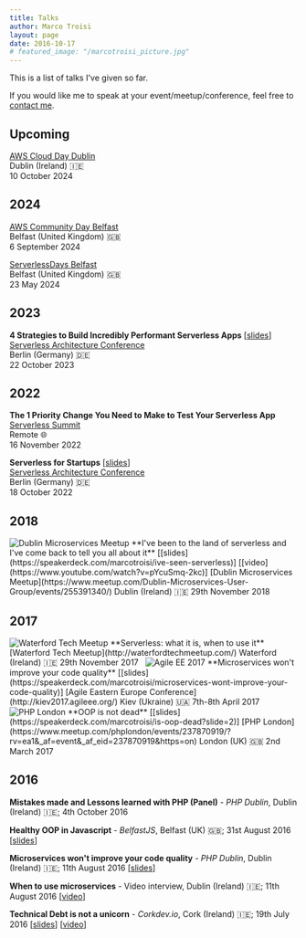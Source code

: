 ```yaml
---
title: Talks
author: Marco Troisi
layout: page
date: 2016-10-17
# featured_image: "/marcotroisi_picture.jpg"
---
```

This is a list of talks I've given so far. 

If you would like me to speak at your event/meetup/conference, feel free to [contact me](https://www.marcotroisi.com/about/).

<!-- ## Upcoming -->

## Upcoming

[AWS Cloud Day Dublin](https://aws.amazon.com/events/cloud-days/dublin/)  
Dublin (Ireland)  🇮🇪  
10 October 2024
&nbsp;  

## 2024

[AWS Community Day Belfast](https://www.awscommunitybelfast.co.uk/)  
Belfast (United Kingdom)  🇬🇧  
6 September 2024
&nbsp;  

[ServerlessDays Belfast](https://serverlessdaysbelfast.com)  
Belfast (United Kingdom)  🇬🇧  
23 May 2024
&nbsp;  

## 2023

**4 Strategies to Build Incredibly Performant Serverless Apps** [[slides](https://speakerdeck.com/marcotroisi/4-strategies-to-build-incredibly-performant-serverless-apps)]  
[Serverless Architecture Conference](https://serverless-architecture.io/berlin/)  
Berlin (Germany) 🇩🇪  
22 October 2023
&nbsp;  

## 2022

**The 1 Priority Change You Need to Make to Test Your Serverless App** 
[Serverless Summit](http://serverless-summit.io)  
Remote 🌐  
16 November 2022
&nbsp;  

**Serverless for Startups** [[slides](https://speakerdeck.com/marcotroisi/serverless-for-startups-serverless-architecture-conference-2022)]  
[Serverless Architecture Conference](https://serverless-architecture.io/berlin/)  
Berlin (Germany) 🇩🇪  
18 October 2022
&nbsp;  

## 2018

<img src="https://www.marcotroisi.com/images/conferences/dublin_microservices.png" alt="Dublin Microservices Meetup" class="talks__conflogo">  
**I've been to the land of serverless and I've come back to tell you all about it** [[slides](https://speakerdeck.com/marcotroisi/ive-seen-serverless)] [[video](https://www.youtube.com/watch?v=pYcuSmq-2kc)]  
[Dublin Microservices Meetup](https://www.meetup.com/Dublin-Microservices-User-Group/events/255391340/)  
Dublin (Ireland) 🇮🇪  
29th November 2018
&nbsp;  

## 2017

<img src="https://www.marcotroisi.com/images/conferences/waterford_tech_meetup_twitter_profile.jpg" alt="Waterford Tech Meetup" class="talks__conflogo">  
**Serverless: what it is, when to use it**  
[Waterford Tech Meetup](http://waterfordtechmeetup.com/)  
Waterford (Ireland) 🇮🇪  
29th November 2017
&nbsp;  

<img src="https://www.marcotroisi.com/images/conferences/agileEE2017_logo.png" alt="Agile EE 2017" class="talks__conflogo">   
**Microservices won't improve your code quality** [[slides](https://speakerdeck.com/marcotroisi/microservices-wont-improve-your-code-quality)]  
[Agile Eastern Europe Conference](http://kiev2017.agileee.org/)  
Kiev (Ukraine) 🇺🇦  
7th-8th April 2017  
&nbsp;  

<img src="https://www.marcotroisi.com/images/conferences/phplondon_logo.jpeg" alt="PHP London" class="talks__conflogo">   
**OOP is not dead** [[slides](https://speakerdeck.com/marcotroisi/is-oop-dead?slide=2)]  
[PHP London](https://www.meetup.com/phplondon/events/237870919/?rv=ea1&_af=event&_af_eid=237870919&https=on)  
London (UK) 🇬🇧  
2nd March 2017

## 2016

**Mistakes made and Lessons learned with PHP (Panel)** - *PHP Dublin*, Dublin (Ireland) 🇮🇪; 4th October 2016

**Healthy OOP in Javascript** - *BelfastJS*, Belfast (UK) 🇬🇧; 31st August 2016 [[slides](https://speakerdeck.com/marcotroisi/healthy-oop-in-javascript)]

**Microservices won't improve your code quality** - *PHP Dublin*, Dublin (Ireland) 🇮🇪; 11th August 2016 [[slides](https://speakerdeck.com/marcotroisi/microservices-wont-improve-your-code-quality)]

**When to use microservices** - Video interview, Dublin (Ireland) 🇮🇪; 11th August 2016 [[video](https://www.youtube.com/watch?v=MxdynUAGQGc)]

**Technical Debt is not a unicorn** - *Corkdev.io*, Cork (Ireland) 🇮🇪; 19th July 2016 [[slides](https://speakerdeck.com/marcotroisi/technical-debt-is-not-a-unicorn)] [[video](https://www.youtube.com/watch?v=YiOuOybCTzI)]
